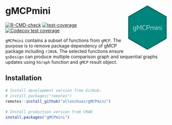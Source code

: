 # gMCPmini <img src="man/figures/logo.png" align="right" width="120" />

<!-- badges: start -->
[![R-CMD-check](https://github.com/allenzhuaz/gMCPmini/actions/workflows/R-CMD-check.yaml/badge.svg)](https://github.com/allenzhuaz/gMCPmini/actions/workflows/R-CMD-check.yaml)
[![test-coverage](https://github.com/allenzhuaz/gMCPmini/workflows/test-coverage/badge.svg)](https://github.com/allenzhuaz/gMCPmini/actions)
[![Codecov test coverage](https://codecov.io/gh/allenzhuaz/gMCPmini/branch/main/graph/badge.svg)](https://app.codecov.io/gh/allenzhuaz/gMCPmini?branch=main)
<!-- badges: end -->

`gMCPmini` contains a subset of functions from `gMCP`. The purpose is to remove package dependency of gMCP package including `rJAVA`. The selected functions ensure `gsDesign` can produce multiple comparison graph and sequential graphs updates using `hGraph` function and `gMCP` result object. 


## Installation

```r
# Install development version from GitHub:
# install.packages("remotes")
remotes::install_github("allenzhuaz/gMCPmini")

# Install production version from CRAN
install.packages("gMCPmini")
```

